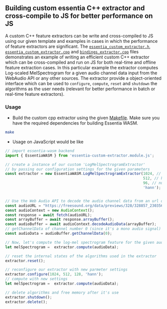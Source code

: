 
## Building custom essentia C++ extractor and cross-compile to JS for better performance on JS

A custom C++ feature extractors can be write and cross-compiled to JS using our given template and examples in cases in which the performance of feature extractors are significant. The [`essentia_custom_extractor.h`](./essentia_custom_extractor.h), [`essentia_custom_extractor.cpp`](./essentia_custom_extractor.cpp) and [`bindings_extractor.cpp`](./bindings_extractor.cpp) files demonstrates an example of writing an efficient custom C++ extractor which can be cross-compiled and run on JS for both real-time and offline feature extraction cases. In this particular example the extractor computes Log-scaled MelSpectrogram for a given audio channel data input from the WebAudio API or any other sources. The extractor provide a object-oriented interface which can be used to `configure`, `compute`, `reset` and `shutdown` the algorithms as the user needs (relevant for better performance in batch or real-time feature extractors).


### Usage

  - Build the custom cpp extractor using the given [Makefile](./Makefile). Make sure you have the required dependencies for building Essentia WASM.
  
  ```bash
  make
  ```


  - Usage on JavaScript would be like

  ```JavaScript
  // import essentia-wasm backend
  import { EssentiaWASM } from 'essentia-custom-extractor.module.js';

  // create a instance of our custom 'LogMelSpectrogramExtractor' 
  // by passing our configuration settings for the given parameters
  const extractor = new EssentiaWASM.LogMelSpectrogramExtractor(1024, // frameSize
                                                                512, // hopSize 
                                                                96, // numBands
                                                                'hann'); // windowType


  // Use the Web Audio API to decode the audio channel data from an url of a audio file
  const audioURL = "https://freesound.org/data/previews/328/328857_230356-lq.mp3";
  const audioContext = new AudioContext();
  const response = await fetch(audioURL);
  const arrayBuffer = await response.arrayBuffer();
  const audioBuffer = await audioContext.decodeAudioData(arrayBuffer);
  // getChannelData of channel number 0 (since it's a mono audio signal)
  const audioData = audioBuffer.getChannelData(0);

  // Now, let's compute the log-mel spectrogram feature for the given audio input
  let melSpectrogram =  extractor.compute(audioData);

  // reset the internal states of the algorithms used in the extractor
  extractor.reset();

  // reconfigure our extractor with new parmeter settings
  extractor.configure(1024, 512, 128, 'hann');
  // compute with new settings
  let melSpectrogram =  extractor.compute(audioData);

  // delete algorithms and free memory after it's use
  extractor.shutdown();
  extractor.delete();
  ```